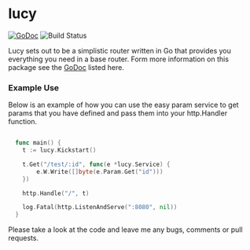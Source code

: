 lucy
====
[![GoDoc](https://godoc.org/github.com/gin-gonic/gin?status.png)](http://godoc.org/github.com/michaeljs1990/lucy)
![Build Status](https://travis-ci.org/michaeljs1990/lucy.svg?branch=master)

Lucy sets out to be a simplistic router written in Go that provides you everything you need in a base router. Form more information on this package see the [GoDoc](http://godoc.org/github.com/michaeljs1990/lucy) listed here.

### Example Use

Below is an example of how you can use the easy param service to get params that you have defined and pass them into your http.Handler function.

```go

  func main() {
	t := lucy.Kickstart()

	t.Get("/test/:id", func(e *lucy.Service) {
		e.W.Write([]byte(e.Param.Get("id")))
	})

	http.Handle("/", t)

	log.Fatal(http.ListenAndServe(":8080", nil))
  }
```

Please take a look at the code and leave me any bugs, comments or pull requests.

